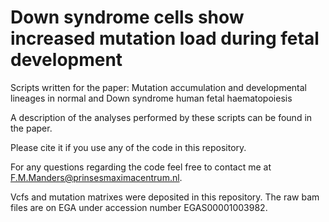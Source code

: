 # Down syndrome cells show increased mutation load during fetal development

Scripts written for the paper: Mutation accumulation and developmental lineages in normal and Down syndrome human fetal haematopoiesis

A description of the analyses performed by these scripts can be found in the paper.

Please cite it if you use any of the code in this repository.

For any questions regarding the code feel free to contact me at F.M.Manders@prinsesmaximacentrum.nl.

Vcfs and mutation matrixes were deposited in this repository. The raw bam files are on EGA under accession number EGAS00001003982.
